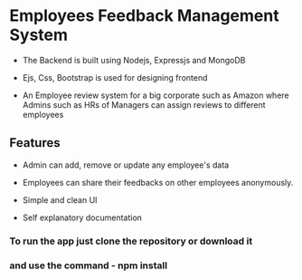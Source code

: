 # Employees Feedback Management System

- The Backend is built using Nodejs, Expressjs and MongoDB

- Ejs, Css, Bootstrap is used for designing frontend

- An Employee review system for a big corporate such as Amazon where Admins such as HRs of Managers can assign reviews to different employees


## Features

- Admin can add, remove or update any employee's data

- Employees can share their feedbacks on other employees anonymously.

- Simple and clean UI

- Self explanatory documentation

### To run the app just clone the repository or download it 
### and use the command - npm install
